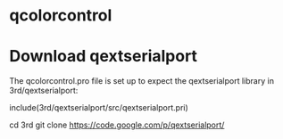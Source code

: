 qcolorcontrol
=============


Download qextserialport
=======================

The qcolorcontrol.pro file is set up to expect the qextserialport
library in 3rd/qextserialport:

include(3rd/qextserialport/src/qextserialport.pri)

cd 3rd
git clone https://code.google.com/p/qextserialport/ 

